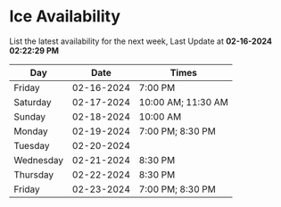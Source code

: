 # Ice Availability

List the latest availability for the next week, Last Update at **02-16-2024 02:22:29 PM**

| Day         | Date        | Times       |
| ----------- | ----------- | ----------- |
|Friday|02-16-2024|7:00 PM|
|Saturday|02-17-2024|10:00 AM; 11:30 AM|
|Sunday|02-18-2024|10:00 AM|
|Monday|02-19-2024|7:00 PM; 8:30 PM|
|Tuesday|02-20-2024||
|Wednesday|02-21-2024|8:30 PM|
|Thursday|02-22-2024|8:30 PM|
|Friday|02-23-2024|7:00 PM; 8:30 PM|

